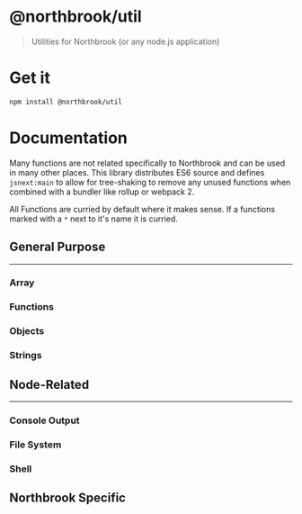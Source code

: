 # @northbrook/util

> Utilities for Northbrook (or any node.js application)

# Get it

```sh
npm install @northbrook/util
```

# Documentation

Many functions are not related specifically to Northbrook and can be used in
many other places. This library distributes ES6 source and defines `jsnext:main`
to allow for tree-shaking to remove any unused functions when combined with
a bundler like rollup or webpack 2.

All Functions are curried by default where it makes sense. If a functions marked
with a `*` next to it's name it is curried.

## General Purpose
---

### Array

### Functions

### Objects

### Strings


## Node-Related
---

### Console Output

### File System

### Shell

## Northbrook Specific

